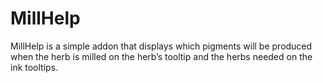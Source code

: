 # MillHelp

MillHelp is a simple addon that displays which pigments will be produced when the herb is milled on the herb’s tooltip and the herbs needed on the ink tooltips.
